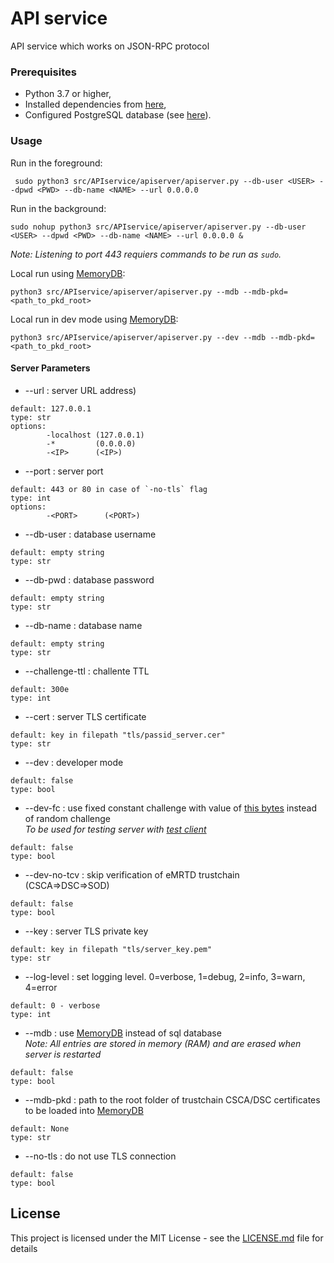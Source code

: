 # API service
API service which works on JSON-RPC protocol

### Prerequisites
* Python 3.7 or higher,
* Installed dependencies from [here](../../../../../PassID-Server#prerequisites),
* Configured PostgreSQL database (see [here](../../../../../PassID-Server#configure-postgresql-database)).

### Usage
Run in the foreground:
```
 sudo python3 src/APIservice/apiserver/apiserver.py --db-user <USER> --dpwd <PWD> --db-name <NAME> --url 0.0.0.0
```

Run in the background:
```
sudo nohup python3 src/APIservice/apiserver/apiserver.py --db-user <USER> --dpwd <PWD> --db-name <NAME> --url 0.0.0.0 &  
```
*Note: Listening to port 443 requiers commands to be run as `sudo`.*


Local run using [MemoryDB](https://github.com/ZeroPass/PassID-Server/blob/c8e5095c6fde84a79ae0550c44e07dc68dfeac85/src/APIservice/proto/db.py#L256-L358):
```
python3 src/APIservice/apiserver/apiserver.py --mdb --mdb-pkd=<path_to_pkd_root>
```

Local run in dev mode using [MemoryDB](https://github.com/ZeroPass/PassID-Server/blob/c8e5095c6fde84a79ae0550c44e07dc68dfeac85/src/APIservice/proto/db.py#L256-L358):
```
python3 src/APIservice/apiserver/apiserver.py --dev --mdb --mdb-pkd=<path_to_pkd_root>
```

#### Server Parameters

* --url : server URL address)
```
default: 127.0.0.1
type: str
options:
        -localhost (127.0.0.1)
        -*         (0.0.0.0)
        -<IP>      (<IP>)
```

* --port : server port
```
default: 443 or 80 in case of `-no-tls` flag
type: int
options: 
        -<PORT>      (<PORT>)
```

* --db-user : database username
```
default: empty string
type: str
```

* --db-pwd : database password
```
default: empty string
type: str
```

* --db-name : database name
```
default: empty string
type: str
```



* --challenge-ttl : challente TTL
```
default: 300e
type: int
```

* --cert : server TLS certificate
```
default: key in filepath "tls/passid_server.cer"
type: str
```

* --dev : developer mode
```
default: false
type: bool
```

* --dev-fc : use fixed constant challenge with value of [this bytes](https://github.com/ZeroPass/PassID-Server/blob/master/src/APIservice/apiserver/apiserver.py#L26) instead of random challenge  
*To be used for testing server with [test client](https://github.com/ZeroPass/PassID-Server/blob/master/src/APIservice/unittest/test_client.py)*
```
default: false
type: bool
```

* --dev-no-tcv : skip verification of eMRTD trustchain (CSCA=>DSC=>SOD)
```
default: false
type: bool
```

* --key : server TLS private key
```
default: key in filepath "tls/server_key.pem"
type: str
```

* --log-level : set logging level. 0=verbose, 1=debug, 2=info, 3=warn, 4=error
```
default: 0 - verbose
type: int
```

* --mdb : use [MemoryDB](https://github.com/ZeroPass/PassID-Server/blob/c8e5095c6fde84a79ae0550c44e07dc68dfeac85/src/APIservice/proto/db.py#L256-L358) instead of sql database  
*Note: All entries are stored in memory (RAM) and are erased when server is restarted*
```
default: false
type: bool
```

* --mdb-pkd : path to the root folder of trustchain CSCA/DSC certificates to be loaded into [MemoryDB](https://github.com/ZeroPass/PassID-Server/blob/c8e5095c6fde84a79ae0550c44e07dc68dfeac85/src/APIservice/proto/db.py#L256-L358)
```
default: None
type: str
```

* --no-tls : do not use TLS connection
```
default: false
type: bool
```

## License

This project is licensed under the MIT License - see the [LICENSE.md](LICENSE.md) file for details
